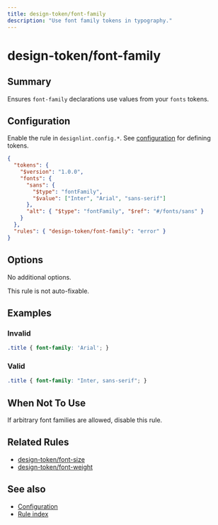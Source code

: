 ```yaml
---
title: design-token/font-family
description: "Use font family tokens in typography."
---
```


# design-token/font-family

## Summary
Ensures `font-family` declarations use values from your `fonts` tokens.

## Configuration
Enable the rule in `designlint.config.*`. See [configuration](../../configuration.md) for defining tokens.

```json
{
  "tokens": {
    "$version": "1.0.0",
    "fonts": {
      "sans": {
        "$type": "fontFamily",
        "$value": ["Inter", "Arial", "sans-serif"]
      },
      "alt": { "$type": "fontFamily", "$ref": "#/fonts/sans" }
    }
  },
  "rules": { "design-token/font-family": "error" }
}
```

## Options
No additional options.

This rule is not auto-fixable.

## Examples

### Invalid

```css
.title { font-family: 'Arial'; }
```

### Valid

```css
.title { font-family: "Inter, sans-serif"; }
```

## When Not To Use
If arbitrary font families are allowed, disable this rule.

## Related Rules
- [design-token/font-size](./font-size.md)
- [design-token/font-weight](./font-weight.md)

## See also
- [Configuration](../../configuration.md)
- [Rule index](../index.md)
